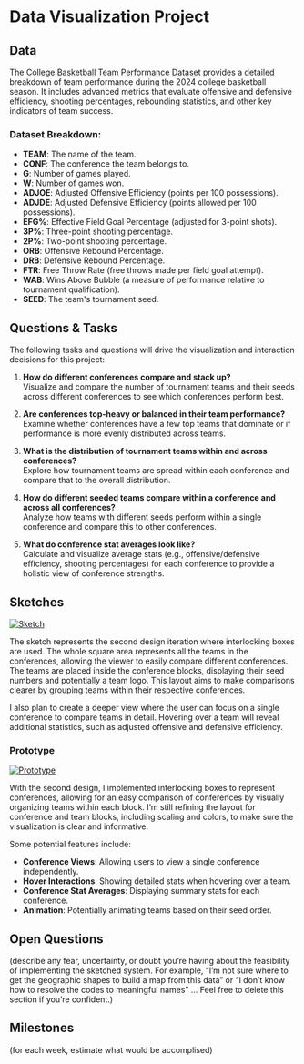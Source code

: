 # Data Visualization Project

## Data


The [College Basketball Team Performance Dataset](https://www.kaggle.com/datasets/andrewsundberg/college-basketball-dataset) provides a detailed breakdown of team performance during the 2024 college basketball season. It includes advanced metrics that evaluate offensive and defensive efficiency, shooting percentages, rebounding statistics, and other key indicators of team success.

### Dataset Breakdown:

- **TEAM**: The name of the team.
- **CONF**: The conference the team belongs to.
- **G**: Number of games played.
- **W**: Number of games won.
- **ADJOE**: Adjusted Offensive Efficiency (points per 100 possessions).
- **ADJDE**: Adjusted Defensive Efficiency (points allowed per 100 possessions).
- **EFG%**: Effective Field Goal Percentage (adjusted for 3-point shots).
- **3P%**: Three-point shooting percentage.
- **2P%**: Two-point shooting percentage.
- **ORB**: Offensive Rebound Percentage.
- **DRB**: Defensive Rebound Percentage.
- **FTR**: Free Throw Rate (free throws made per field goal attempt).
- **WAB**: Wins Above Bubble (a measure of performance relative to tournament qualification).
- **SEED**: The team's tournament seed.



## Questions & Tasks

The following tasks and questions will drive the visualization and interaction decisions for this project:

1. **How do different conferences compare and stack up?**  
   Visualize and compare the number of tournament teams and their seeds across different conferences to see which conferences perform best.

2. **Are conferences top-heavy or balanced in their team performance?**  
   Examine whether conferences have a few top teams that dominate or if performance is more evenly distributed across teams.

3. **What is the distribution of tournament teams within and across conferences?**  
   Explore how tournament teams are spread within each conference and compare that to the overall distribution.

4. **How do different seeded teams compare within a conference and across all conferences?**  
   Analyze how teams with different seeds perform within a single conference and compare this to other conferences.

5. **What do conference stat averages look like?**  
   Calculate and visualize average stats (e.g., offensive/defensive efficiency, shooting percentages) for each conference to provide a holistic view of conference strengths.


## Sketches
[![Sketch](https://lh3.googleusercontent.com/pw/AP1GczPNMogbMspJSh9ucclf6xDOiCJ14V725D5VTRJqjtmmCuFufjMsxgi6hyI8iogMp44Zzm5NBddTTBauuCCFBxrbCjpJ_2fQatbmwLK63QhmVENybQ=w2400)](https://lh3.googleusercontent.com/pw/AP1GczPNMogbMspJSh9ucclf6xDOiCJ14V725D5VTRJqjtmmCuFufjMsxgi6hyI8iogMp44Zzm5NBddTTBauuCCFBxrbCjpJ_2fQatbmwLK63QhmVENybQ=w2400)

The sketch represents the second design iteration where interlocking boxes are used. The whole square area represents all the teams in the conferences, allowing the viewer to easily compare different conferences. The teams are placed inside the conference blocks, displaying their seed numbers and potentially a team logo. This layout aims to make comparisons clearer by grouping teams within their respective conferences. 

I also plan to create a deeper view where the user can focus on a single conference to compare teams in detail. Hovering over a team will reveal additional statistics, such as adjusted offensive and defensive efficiency.


### Prototype
[![Prototype](https://lh3.googleusercontent.com/pw/AP1GczPm4kL3t0wYScnUbDJL8TPLS9JZTcyapq_o92RO-3LskB5G5TZvlL5kZ7Vn7qYm5yGjAeSLAt4YPc-5DDbL1tmxxbSsUUcL-MwBZmxIJxu1FfQ2Fw=w2400)](https://lh3.googleusercontent.com/pw/AP1GczPm4kL3t0wYScnUbDJL8TPLS9JZTcyapq_o92RO-3LskB5G5TZvlL5kZ7Vn7qYm5yGjAeSLAt4YPc-5DDbL1tmxxbSsUUcL-MwBZmxIJxu1FfQ2Fw=w2400)

With the second design, I implemented interlocking boxes to represent conferences, allowing for an easy comparison of conferences by visually organizing teams within each block. I’m still refining the layout for conference and team blocks, including scaling and colors, to make sure the visualization is clear and informative.

Some potential features include:
- **Conference Views**: Allowing users to view a single conference independently.
- **Hover Interactions**: Showing detailed stats when hovering over a team.
- **Conference Stat Averages**: Displaying summary stats for each conference.
- **Animation**: Potentially animating teams based on their seed order.


## Open Questions

(describe any fear, uncertainty, or doubt you’re having about the feasibility of implementing the sketched system. For example, “I’m not sure where to get the geographic shapes to build a map from this data” or “I don’t know how to resolve the codes to meaningful names” … Feel free to delete this section if you’re confident.)

## Milestones

(for each week, estimate what would be accomplised)
